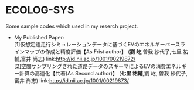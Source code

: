 # ECOLOG-SYS
Some sample codes which used in my reserch project.  
  
  
- My Published Paper:  
[1]仮想定速走行シミュレーションデータに基づくEVのエネルギーベースラインマップの作成と精度評価【As Frist author】 (**劉 屹**,曽我 紗代子,七里 祐輔,富井 尚志) link:http://id.nii.ac.jp/1001/00219872/  
[2]空間サンプリングされた道路データのスキーマによるEVの消費エネルギー計算の高速化【共著(As Second author)】 (**七里 祐輔**,劉 屹, 曽我 紗代子,富井 尚志) link:http://id.nii.ac.jp/1001/00219873/
